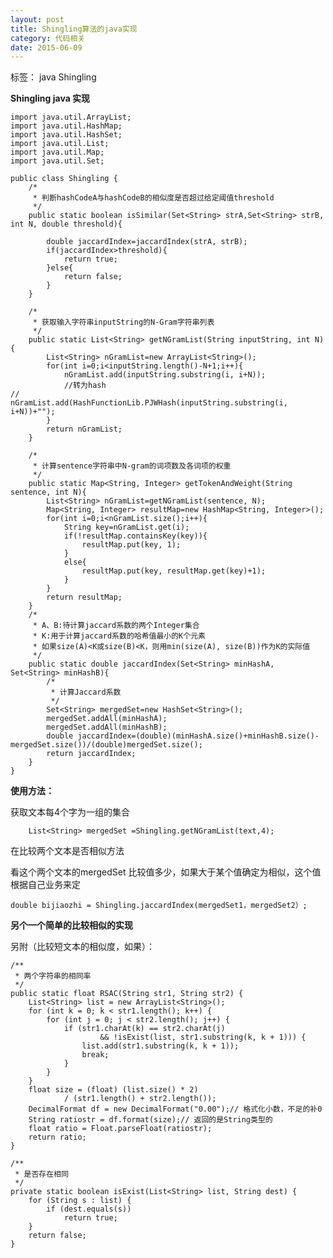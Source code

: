 ```yaml
---
layout: post
title: Shingling算法的java实现
category: 代码相关
date: 2015-06-09
---
```


标签： java  Shingling

<!-- more -->

**Shingling java 实现**

    import java.util.ArrayList;
    import java.util.HashMap;
    import java.util.HashSet;
    import java.util.List;
    import java.util.Map;
    import java.util.Set;

    public class Shingling {
    	/*
    	 * 判断hashCodeA与hashCodeB的相似度是否超过给定阈值threshold
    	 */
    	public static boolean isSimilar(Set<String> strA,Set<String> strB, int N, double threshold){

    		double jaccardIndex=jaccardIndex(strA, strB);
    		if(jaccardIndex>threshold){
    			return true;
    		}else{
    			return false;
    		}
    	}

    	/*
    	 * 获取输入字符串inputString的N-Gram字符串列表
    	 */
    	public static List<String> getNGramList(String inputString, int N){
    		List<String> nGramList=new ArrayList<String>();
    		for(int i=0;i<inputString.length()-N+1;i++){
    			nGramList.add(inputString.substring(i, i+N));
    			//转为hash
    //			nGramList.add(HashFunctionLib.PJWHash(inputString.substring(i, i+N))+"");
    		}
    		return nGramList;
    	}

    	/*
    	 * 计算sentence字符串中N-gram的词项数及各词项的权重
    	 */
    	public static Map<String, Integer> getTokenAndWeight(String sentence, int N){
    		List<String> nGramList=getNGramList(sentence, N);
    		Map<String, Integer> resultMap=new HashMap<String, Integer>();
    		for(int i=0;i<nGramList.size();i++){
    			String key=nGramList.get(i);
    			if(!resultMap.containsKey(key)){
    				resultMap.put(key, 1);
    			}
    			else{
    				resultMap.put(key, resultMap.get(key)+1);
    			}
    		}
    		return resultMap;
    	}
    	/*
    	 * A、B:待计算jaccard系数的两个Integer集合
    	 * K:用于计算jaccard系数的哈希值最小的K个元素
    	 * 如果size(A)<K或size(B)<K，则用min(size(A), size(B))作为K的实际值
    	 */
    	public static double jaccardIndex(Set<String> minHashA, Set<String> minHashB){
    		/*
    		 * 计算Jaccard系数
    		 */
    		Set<String> mergedSet=new HashSet<String>();
    		mergedSet.addAll(minHashA);
    		mergedSet.addAll(minHashB);
    		double jaccardIndex=(double)(minHashA.size()+minHashB.size()-mergedSet.size())/(double)mergedSet.size();
    		return jaccardIndex;
    	}
    }

**使用方法：**



 获取文本每4个字为一组的集合

    	List<String> mergedSet =Shingling.getNGramList(text,4);

 在比较两个文本是否相似方法

 看这个两个文本的mergedSet 比较值多少，如果大于某个值确定为相似，这个值根据自己业务来定


   	double bijiaozhi = Shingling.jaccardIndex(mergedSet1，mergedSet2）;





**另个一个简单的比较相似的实现**


   另附（比较短文本的相似度，如果）：



    /**
	 * 两个字符串的相同率
	 */
	public static float RSAC(String str1, String str2) {
		List<String> list = new ArrayList<String>();
		for (int k = 0; k < str1.length(); k++) {
			for (int j = 0; j < str2.length(); j++) {
				if (str1.charAt(k) == str2.charAt(j)
						&& !isExist(list, str1.substring(k, k + 1))) {
					list.add(str1.substring(k, k + 1));
					break;
				}
			}
		}
		float size = (float) (list.size() * 2)
				/ (str1.length() + str2.length());
		DecimalFormat df = new DecimalFormat("0.00");// 格式化小数，不足的补0
		String ratiostr = df.format(size);// 返回的是String类型的
		float ratio = Float.parseFloat(ratiostr);
		return ratio;
	}

	/**
	 * 是否存在相同
	 */
	private static boolean isExist(List<String> list, String dest) {
		for (String s : list) {
			if (dest.equals(s))
				return true;
		}
		return false;
	}




















































